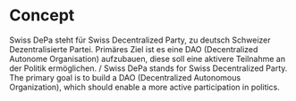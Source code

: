 # Concept
Swiss DePa steht für Swiss Decentralized Party, zu deutsch Schweizer Dezentralisierte Partei. Primäres Ziel ist es eine DAO (Decentralized Autonome Organisation) aufzubauen, diese soll eine aktivere Teilnahme an der Politik ermöglichen. / Swiss DePa stands for Swiss Decentralized Party. The primary goal is to build a DAO (Decentralized Autonomous Organization), which should enable a more active participation in politics.
